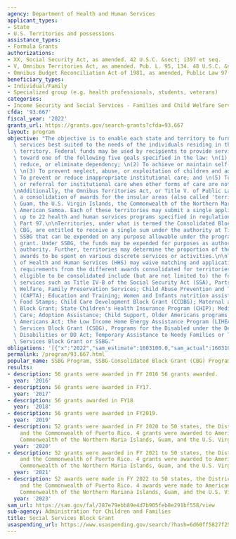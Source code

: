 ```yaml
---
agency: Department of Health and Human Services
applicant_types:
- State
- U.S. Territories and possessions
assistance_types:
- Formula Grants
authorizations:
- XX, Social Security Act, as amended. 42 U.S.C. &sect; 1397 et seq.
- V, Omnibus Territories Act, as amended. Pub. L. 95, 134. 48 U.S.C. &sect; 1469 a.
- Omnibus Budget Reconciliation Act of 1981, as amended, Public Law 97-35.
beneficiary_types:
- Individual/Family
- Specialized group (e.g. health professionals, students, veterans)
categories:
- Income Security and Social Services - Families and Child Welfare Services
cfda: '93.667'
fiscal_year: '2022'
grants_url: https://grants.gov/search-grants?cfda=93.667
layout: program
objective: "The objective is to enable each state and territory to furnish social\
  \ services best suited to the needs of the individuals residing in the state or\
  \ territory. Federal funds may be used by recipients to provide services directed\
  \ toward one of the following five goals specified in the law: \n(1) To prevent,\
  \ reduce, or eliminate dependency; \n(2) To achieve or maintain self-sufficiency;\
  \ \n(3) To prevent neglect, abuse, or exploitation of children and adults; \n(4)\
  \ To prevent or reduce inappropriate institutional care; and \n(5) To secure admission\
  \ or referral for institutional care when other forms of care are not appropriate.\n\
  \nAdditionally, the Omnibus Territories Act, or Title V. of Public Law 95-134, authorizes\
  \ a consolidation of awards for the insular areas (also called 'territories') of\
  \ Guam, the U.S. Virgin Islands, the Commonwealth of the Northern Marianas, and\
  \ American Samoa. Each of these territories may submit a single application for\
  \ up to 22 health and human services programs specified in regulation at 45 CFR\
  \ Part 97.\n\nTerritories, under what is termed the Consolidated Block Grant or\
  \ CBG, are entitled to receive a single sum under the authority at Title XX or the\
  \ SSBG that can be expended on any purpose allowable under the programs in the consolidated\
  \ grant. Under SSBG, the funds may be expended for purposes as authorized for this\
  \ authority. Further, territories may determine the proportion of the consolidated\
  \ awards to be spent on various discrete services or activities.\n\nThe U.S. Department\
  \ of Health and Human Services (HHS) may waive matching and application or reporting\
  \ requirements from the different awards consolidated for territories.\n\nPrograms\
  \ eligible to be consolidated include (but are not limited to) the following: protection\
  \ services such as Title IV-B of the Social Security Act (SSA), Parts 1 and 2, Child\
  \ Welfare, Family Preservation Services; Child Abuse Prevention and Treatment Act\
  \ (CAPTA); Education and Training; Women and Infants nutrition assistance (WIC);\
  \ Food Stamps; Child Care Development Block Grant (CCDBG); Maternal and Child Health\
  \ Block Grant; State Children's Health Insurance Program (CHIP); Medicaid; Foster\
  \ Care; Adoption Assistance; Child Support, Older Americans programs, under Older\
  \ Americans Act; the Low Income Home Energy Assistance Program (LIHEAP), the Community\
  \ Services Block Grant (CSBG), Programs for the Disabled under the Developmental\
  \ Disabilities or DD Act; Temporary Assistance to Needy Families or TANF; and Social\
  \ Services Block Grant or SSBG."
obligations: '[{"x":"2022","sam_estimate":1603100.0,"sam_actual":1603100000.0,"usa_spending_actual":1606931076.24},{"x":"2023","sam_estimate":1603100000.0,"sam_actual":0.0,"usa_spending_actual":1613095870.5500002},{"x":"2024","sam_estimate":1603100000.0,"sam_actual":0.0,"usa_spending_actual":1615233725.81}]'
permalink: /program/93.667.html
popular_name: SSBG Program, SSBG-Consolidated Block Grant (CBG) Program
results:
- description: 56 grants were awarded in FY 2016 56 grants awarded.
  year: '2016'
- description: 56 grants were awarded in FY17.
  year: '2017'
- description: 56 grants awarded in FY18
  year: '2018'
- description: 56 grants were awarded in FY2019.
  year: '2019'
- description: 52 grants were awarded in FY 2020 to 50 states, the District of Columbia
    and the Commonwealth of Puerto Rico. 4 grants were awarded to American Samoa,
    Commonwealth of the Northern Maria Islands, Guam, and the U.S. Virgin Islands.
  year: '2020'
- description: 52 grants were awarded in FY 2021 to 50 states, the District of Columbia
    and the Commonwealth of Puerto Rico. 4 grants were awarded to American Samoa,
    Commonwealth of the Northern Maria Islands, Guam, and the U.S. Virgin Islands.
  year: '2021'
- description: 52 awards were made in FY 2022 to 50 states, the District of Columbia,
    and the Commonwealth of Puerto Rico. 4 awards were made to American Samoa, the
    Commonwealth of the Northern Mariana Islands, Guam, and the U.S. Virgin Islands.
  year: '2023'
sam_url: https://sam.gov/fal/287e79ebb89e4d7b905feb8e291bf558/view
sub-agency: Administration for Children and Families
title: Social Services Block Grant
usaspending_url: https://www.usaspending.gov/search/?hash=6d60ff5827f250057d75605362d547a8
---
```

